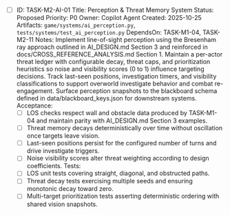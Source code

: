 - [ ] ID: TASK-M2-AI-01
  Title: Perception & Threat Memory System
  Status: Proposed
  Priority: P0
  Owner: Copilot Agent
  Created: 2025-10-25
  Artifacts: `game/systems/ai_perception.py`, `tests/systems/test_ai_perception.py`
  DependsOn: TASK-M1-04, TASK-M2-11
  Notes:
  Implement line-of-sight perception using the Bresenham ray approach outlined in AI_DESIGN.md Section 3 and reinforced in docs/CROSS_REFERENCE_ANALYSIS.md Section 1.
  Maintain a per-actor threat ledger with configurable decay, threat caps, and prioritization heuristics so noise and visibility scores (0 to 1) influence targeting decisions.
  Track last-seen positions, investigation timers, and visibility classifications to support overworld investigate behavior and combat re-engagement.
  Surface perception snapshots to the blackboard schema defined in data/blackboard_keys.json for downstream systems.
  Acceptance:
  - [ ] LOS checks respect wall and obstacle data produced by TASK-M1-04 and maintain parity with AI_DESIGN.md Section 3 examples.
  - [ ] Threat memory decays deterministically over time without oscillation once targets leave vision.
  - [ ] Last-seen positions persist for the configured number of turns and drive investigate triggers.
  - [ ] Noise visibility scores alter threat weighting according to design coefficients.
  Tests:
  - [ ] LOS unit tests covering straight, diagonal, and obstructed paths.
  - [ ] Threat decay tests exercising multiple seeds and ensuring monotonic decay toward zero.
  - [ ] Multi-target prioritization tests asserting deterministic ordering with shared vision snapshots.
